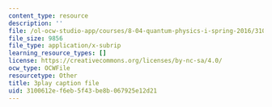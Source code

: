 ```yaml
---
content_type: resource
description: ''
file: /ol-ocw-studio-app/courses/8-04-quantum-physics-i-spring-2016/3100612ef6eb5f43be8b067925e12d21_x_ngaeI00qU.vtt
file_size: 9856
file_type: application/x-subrip
learning_resource_types: []
license: https://creativecommons.org/licenses/by-nc-sa/4.0/
ocw_type: OCWFile
resourcetype: Other
title: 3play caption file
uid: 3100612e-f6eb-5f43-be8b-067925e12d21
---
```

